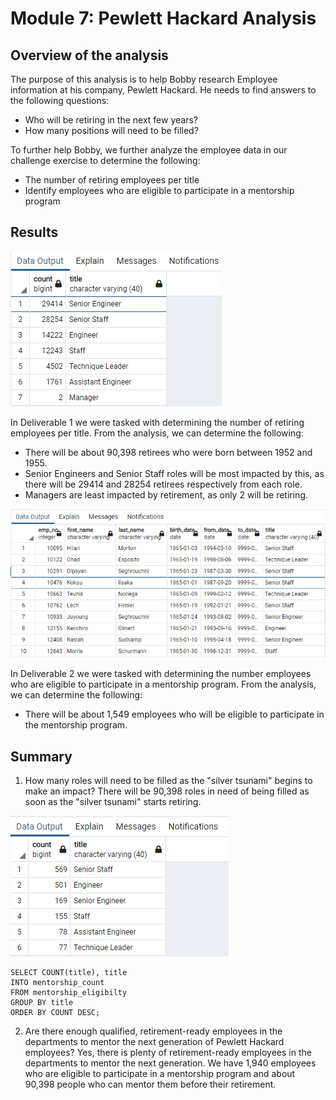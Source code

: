 # Module 7: Pewlett Hackard Analysis
## Overview of the analysis
The purpose of this analysis is to help Bobby research Employee information at his company, Pewlett Hackard. He needs to find answers to the following questions:
- Who will be retiring in the next few years?
- How many positions will need to be filled?

To further help Bobby, we further analyze the employee data in our challenge exercise to determine the following:
- The number of retiring employees per title
- Identify employees who are eligible to participate in a mentorship program

## Results
![Retiring_Titles](https://github.com/Ellla12/Module-7-Pewlett-Hackard-Analysis/blob/main/Data/retiring_titles.PNG)

In Deliverable 1 we were tasked with determining the number of retiring employees per title. From the analysis, we can determine the following:
- There will be about 90,398 retirees who were born between 1952 and 1955.
- Senior Engineers and Senior Staff roles will be most impacted by this, as there will be 29414 and 28254 retirees respectively from each role.
- Managers are least impacted by retirement, as only 2 will be retiring.

![Mentorship Eligibilty](https://github.com/Ellla12/Module-7-Pewlett-Hackard-Analysis/blob/main/Data/mentorship_eligibilty.png)

In Deliverable 2 we were tasked with determining the number employees who are eligible to participate in a mentorship program. From the analysis, we can determine the following:
- There will be about 1,549 employees who will be eligible to participate in the mentorship program.

## Summary
1. How many roles will need to be filled as the "silver tsunami" begins to make an impact?
There will be 90,398 roles in need of being filled as soon as the "silver tsunami" starts retiring.

![Mentorship Count](https://github.com/Ellla12/Module-7-Pewlett-Hackard-Analysis/blob/main/Data/mentorship_count.png)

```
SELECT COUNT(title), title 
INTO mentorship_count
FROM mentorship_eligibilty
GROUP BY title
ORDER BY COUNT DESC;
```
2. Are there enough qualified, retirement-ready employees in the departments to mentor the next generation of Pewlett Hackard employees?
Yes, there is plenty of retirement-ready employees in the departments to  mentor the next generation. We have 1,940 employees who are eligible to participate in a mentorship program and about 90,398 people who can mentor them before their retirement.
